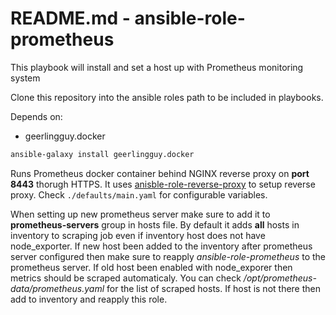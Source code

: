 # README.md - ansible-role-prometheus

This playbook will install and set a host up with Prometheus monitoring system

Clone this repository into the ansible roles path to be included in playbooks.

Depends on:
 * geerlingguy.docker
```bash
ansible-galaxy install geerlingguy.docker
```

Runs Prometheus docker container behind NGINX reverse proxy on **port 8443** thorugh HTTPS. It uses [anisble-role-reverse-proxy](https://github.com/Psiphon-Infrastructure/ansible-role-reverse-proxy) to setup reverse proxy.
Check `./defaults/main.yaml` for configurable variables. 

When setting up new prometheus server make sure to add it to **prometheus-servers** group in hosts file. By default it adds **all** hosts in inventory to scraping job even if inventory host does not have node_exporter. 
If new host been added to the inventory after prometheus server configured then make sure to reapply *ansible-role-prometheus* to the prometheus server.
If old host been enabled with node_exporer then metrics should be scraped automaticaly. You can check */opt/prometheus-data/prometheus.yaml* for the list of scraped hosts. If host is not there then add to inventory and reapply this role.

